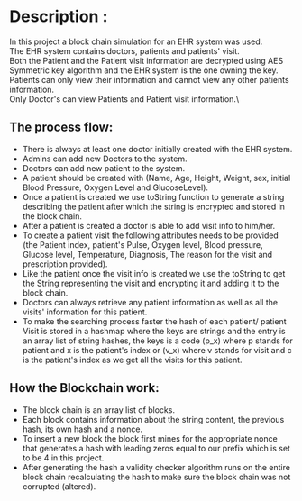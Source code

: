 # Description :
In this project a block chain simulation for an EHR system was used.\
The EHR system contains doctors, patients and patients' visit.\
Both the Patient and the Patient visit information are decrypted using AES Symmetric key algorithm and the EHR system is the one owning the key.\
Patients can only view their information and cannot view any other patients information.\
Only Doctor's can view Patients and Patient visit information.\
## The process flow:
- There is always at least one doctor initially created with the EHR system.
- Admins can add new Doctors to the system.
- Doctors can add new patient to the system.
- A patient should be created with (Name, Age, Height, Weight, sex, initial Blood Pressure, Oxygen Level and GlucoseLevel).
- Once a patient is created we use toString function to generate a string describing the patient after which the string is encrypted and stored in the block chain.
- After a patient is created a doctor is able to add visit info to him/her.
- To create a patient visit the following attributes needs to be provided (the Patient index, patient's Pulse, Oxygen level, Blood pressure, Glucose level, Temperature, Diagnosis, The reason for the visit and prescription provided).
- Like the patient once the visit info is created we use the toString to get the String representing the visit and encrypting it and adding it to the block chain.
- Doctors can always retrieve any patient information as well as all the visits' information for this patient.
- To make the searching process faster the hash of each patient/ patient Visit is stored in a hashmap where the keys are strings and the entry is an array list of string hashes, the keys is a code (p_x) where p stands for patient and x is the patient's index or (v_x) where v stands for visit and c is the patient's index as we get all the visits for this patient.

## How the Blockchain work:
- The block chain is an array list of blocks.
- Each block contains information about the string content, the previous hash, its own hash and a nonce.
- To insert a new block the block first mines for the appropriate nonce that generates a hash with leading zeros equal to our prefix which is set to be 4 in this project.
- After generating the hash a validity checker algorithm runs on the entire block chain recalculating the hash to make sure the block chain was not corrupted (altered).

